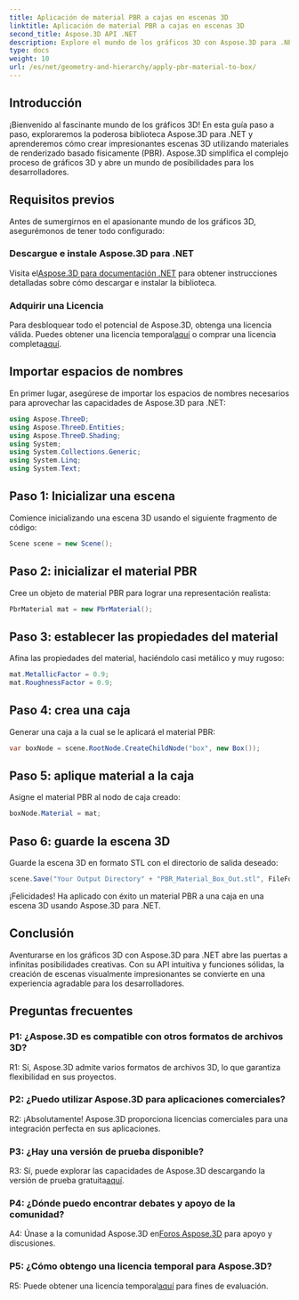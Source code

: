 ```yaml
---
title: Aplicación de material PBR a cajas en escenas 3D
linktitle: Aplicación de material PBR a cajas en escenas 3D
second_title: Aspose.3D API .NET
description: Explore el mundo de los gráficos 3D con Aspose.3D para .NET. Cree escenas inmersivas sin esfuerzo utilizando materiales de renderizado basado físicamente.
type: docs
weight: 10
url: /es/net/geometry-and-hierarchy/apply-pbr-material-to-box/
---
```

## Introducción

¡Bienvenido al fascinante mundo de los gráficos 3D! En esta guía paso a paso, exploraremos la poderosa biblioteca Aspose.3D para .NET y aprenderemos cómo crear impresionantes escenas 3D utilizando materiales de renderizado basado físicamente (PBR). Aspose.3D simplifica el complejo proceso de gráficos 3D y abre un mundo de posibilidades para los desarrolladores.

## Requisitos previos

Antes de sumergirnos en el apasionante mundo de los gráficos 3D, asegurémonos de tener todo configurado:

### Descargue e instale Aspose.3D para .NET

 Visita el[Aspose.3D para documentación .NET](https://reference.aspose.com/3d/net/) para obtener instrucciones detalladas sobre cómo descargar e instalar la biblioteca.

### Adquirir una Licencia

 Para desbloquear todo el potencial de Aspose.3D, obtenga una licencia válida. Puedes obtener una licencia temporal[aquí](https://purchase.aspose.com/temporary-license/) o comprar una licencia completa[aquí](https://purchase.aspose.com/buy).

## Importar espacios de nombres

En primer lugar, asegúrese de importar los espacios de nombres necesarios para aprovechar las capacidades de Aspose.3D para .NET:

```csharp
using Aspose.ThreeD;
using Aspose.ThreeD.Entities;
using Aspose.ThreeD.Shading;
using System;
using System.Collections.Generic;
using System.Linq;
using System.Text;
```

## Paso 1: Inicializar una escena

Comience inicializando una escena 3D usando el siguiente fragmento de código:

```csharp
Scene scene = new Scene();
```

## Paso 2: inicializar el material PBR

Cree un objeto de material PBR para lograr una representación realista:

```csharp
PbrMaterial mat = new PbrMaterial();
```

## Paso 3: establecer las propiedades del material

Afina las propiedades del material, haciéndolo casi metálico y muy rugoso:

```csharp
mat.MetallicFactor = 0.9;
mat.RoughnessFactor = 0.9;
```

## Paso 4: crea una caja

Generar una caja a la cual se le aplicará el material PBR:

```csharp
var boxNode = scene.RootNode.CreateChildNode("box", new Box());
```

## Paso 5: aplique material a la caja

Asigne el material PBR al nodo de caja creado:

```csharp
boxNode.Material = mat;
```

## Paso 6: guarde la escena 3D

Guarde la escena 3D en formato STL con el directorio de salida deseado:

```csharp
scene.Save("Your Output Directory" + "PBR_Material_Box_Out.stl", FileFormat.STLASCII);
```

¡Felicidades! Ha aplicado con éxito un material PBR a una caja en una escena 3D usando Aspose.3D para .NET.

## Conclusión

Aventurarse en los gráficos 3D con Aspose.3D para .NET abre las puertas a infinitas posibilidades creativas. Con su API intuitiva y funciones sólidas, la creación de escenas visualmente impresionantes se convierte en una experiencia agradable para los desarrolladores.

## Preguntas frecuentes

### P1: ¿Aspose.3D es compatible con otros formatos de archivos 3D?

R1: Sí, Aspose.3D admite varios formatos de archivos 3D, lo que garantiza flexibilidad en sus proyectos.

### P2: ¿Puedo utilizar Aspose.3D para aplicaciones comerciales?

R2: ¡Absolutamente! Aspose.3D proporciona licencias comerciales para una integración perfecta en sus aplicaciones.

### P3: ¿Hay una versión de prueba disponible?

R3: Sí, puede explorar las capacidades de Aspose.3D descargando la versión de prueba gratuita[aquí](https://releases.aspose.com/).

### P4: ¿Dónde puedo encontrar debates y apoyo de la comunidad?

 A4: Únase a la comunidad Aspose.3D en[Foros Aspose.3D](https://forum.aspose.com/c/3d/18) para apoyo y discusiones.

### P5: ¿Cómo obtengo una licencia temporal para Aspose.3D?

 R5: Puede obtener una licencia temporal[aquí](https://purchase.aspose.com/temporary-license/) para fines de evaluación.